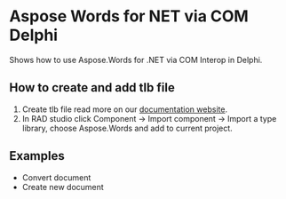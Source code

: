 # Aspose Words for NET via COM Delphi
Shows how to use Aspose.Words for .NET via COM Interop in Delphi. 

## How to create and add tlb file
1. Create tlb file read more on our [documentation website](https://docs.aspose.com/words/net/how-to-use-aspose-words-via-com-interop/).
2. In RAD studio click Component -> Import component -> Import a type library, choose Aspose.Words and add to current project.

## Examples

 - Convert document
 - Create new document
 

